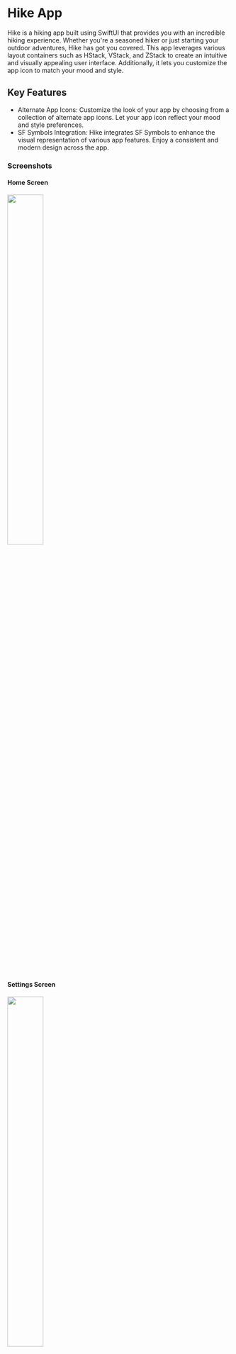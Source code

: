 # Hike App
Hike is a hiking app built using SwiftUI that provides you with an incredible hiking experience. Whether you're a seasoned hiker or just starting your outdoor adventures, Hike has got you covered. This app leverages various layout containers such as HStack, VStack, and ZStack to create an intuitive and visually appealing user interface. Additionally, it lets you customize the app icon to match your mood and style.

## Key Features

* Alternate App Icons: Customize the look of your app by choosing from a collection of alternate app icons. Let your app icon reflect your mood and style preferences.
* SF Symbols Integration: Hike integrates SF Symbols to enhance the visual representation of various app features. Enjoy a consistent and modern design across the app.

### Screenshots

#### Home Screen

<img src="https://github.com/McGavin20/Hike/assets/86229307/ab28cb36-4ffb-41b1-bd8e-80a3bd56bb90" width = "40%" height = "45%">

#### Settings Screen

<img src="https://github.com/McGavin20/Hike/assets/86229307/04be229a-7d13-4f1f-80df-fd594760bf80" width = "40%" height = "45%">

## Installation

1. Clone or download the repository.
2. Open the project in Xcode.
3. Build and run the app on your simulator or physical device.

## Technologies Used

* SwiftUI: For building the user interface with various layout containers such as HStack, VStack, and ZStack.

* SF Symbols: Integration of SF Symbols for consistent and modern visual elements.

### Credits

Hike app is developed and maintained by Sharma McGavin.
